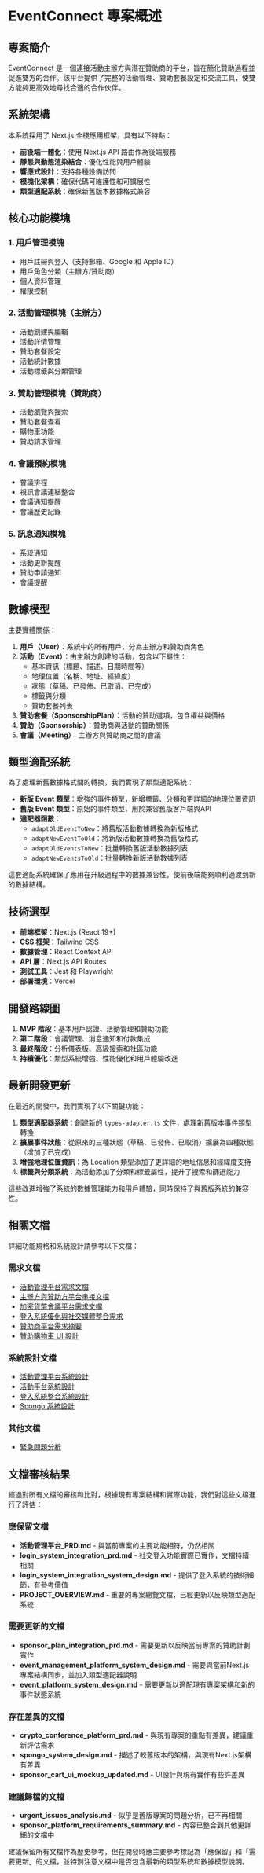 # EventConnect 專案概述

## 專案簡介

EventConnect 是一個連接活動主辦方與潛在贊助商的平台，旨在簡化贊助過程並促進雙方的合作。該平台提供了完整的活動管理、贊助套餐設定和交流工具，使雙方能夠更高效地尋找合適的合作伙伴。

## 系統架構

本系統採用了 Next.js 全棧應用框架，具有以下特點：

- **前後端一體化**：使用 Next.js API 路由作為後端服務
- **靜態與動態渲染結合**：優化性能與用戶體驗
- **響應式設計**：支持各種設備訪問
- **模塊化架構**：確保代碼可維護性和可擴展性
- **類型適配系統**：確保新舊版本數據格式兼容

## 核心功能模塊

### 1. 用戶管理模塊

- 用戶註冊與登入（支持郵箱、Google 和 Apple ID）
- 用戶角色分類（主辦方/贊助商）
- 個人資料管理
- 權限控制

### 2. 活動管理模塊（主辦方）

- 活動創建與編輯
- 活動詳情管理
- 贊助套餐設定
- 活動統計數據
- 活動標籤與分類管理

### 3. 贊助管理模塊（贊助商）

- 活動瀏覽與搜索
- 贊助套餐查看
- 購物車功能
- 贊助請求管理

### 4. 會議預約模塊

- 會議排程
- 視訊會議連結整合
- 會議通知提醒
- 會議歷史記錄

### 5. 訊息通知模塊

- 系統通知
- 活動更新提醒
- 贊助申請通知
- 會議提醒

## 數據模型

主要實體關係：

1. **用戶（User）**：系統中的所有用戶，分為主辦方和贊助商角色
2. **活動（Event）**：由主辦方創建的活動，包含以下屬性：
   - 基本資訊（標題、描述、日期時間等）
   - 地理位置（名稱、地址、經緯度）
   - 狀態（草稿、已發佈、已取消、已完成）
   - 標籤與分類
   - 贊助套餐列表
3. **贊助套餐（SponsorshipPlan）**：活動的贊助選項，包含權益與價格
4. **贊助（Sponsorship）**：贊助商與活動的贊助關係
5. **會議（Meeting）**：主辦方與贊助商之間的會議

## 類型適配系統

為了處理新舊數據格式間的轉換，我們實現了類型適配系統：

- **新版 Event 類型**：增強的事件類型，新增標籤、分類和更詳細的地理位置資訊
- **舊版 Event 類型**：原始的事件類型，用於兼容舊版客戶端與API
- **適配器函數**：
  - `adaptOldEventToNew`：將舊版活動數據轉換為新版格式
  - `adaptNewEventToOld`：將新版活動數據轉換為舊版格式
  - `adaptOldEventsToNew`：批量轉換舊版活動數據列表
  - `adaptNewEventsToOld`：批量轉換新版活動數據列表

這套適配系統確保了應用在升級過程中的數據兼容性，使前後端能夠順利過渡到新的數據結構。

## 技術選型

- **前端框架**：Next.js (React 19+)
- **CSS 框架**：Tailwind CSS
- **數據管理**：React Context API
- **API 層**：Next.js API Routes
- **測試工具**：Jest 和 Playwright
- **部署環境**：Vercel

## 開發路線圖

1. **MVP 階段**：基本用戶認證、活動管理和贊助功能
2. **第二階段**：會議管理、消息通知和付款集成
3. **最終階段**：分析儀表板、高級搜索和社區功能
4. **持續優化**：類型系統增強、性能優化和用戶體驗改進

## 最新開發更新

在最近的開發中，我們實現了以下關鍵功能：

1. **類型適配器系統**：創建新的 `types-adapter.ts` 文件，處理新舊版本事件類型轉換
2. **擴展事件狀態**：從原來的三種狀態（草稿、已發佈、已取消）擴展為四種狀態（增加了已完成）
3. **增強地理位置資訊**：為 Location 類型添加了更詳細的地址信息和經緯度支持
4. **標籤與分類系統**：為活動添加了分類和標籤屬性，提升了搜索和篩選能力

這些改進增強了系統的數據管理能力和用戶體驗，同時保持了與舊版系統的兼容性。

## 相關文檔

詳細功能規格和系統設計請參考以下文檔：

### 需求文檔
- [活動管理平台需求文檔](./活動管理平台_PRD.md)
- [主辦方與贊助方平台串接文檔](./sponsor_plan_integration_prd.md)
- [加密貨幣會議平台需求文檔](./crypto_conference_platform_prd.md)
- [登入系統優化與社交媒體整合需求](./login_system_integration_prd.md)
- [贊助商平台需求摘要](./sponsor_platform_requirements_summary.md)
- [贊助購物車 UI 設計](./sponsor_cart_ui_mockup_updated.md)

### 系統設計文檔
- [活動管理平台系統設計](./event_management_platform_system_design.md)
- [活動平台系統設計](./event_platform_system_design.md)
- [登入系統整合系統設計](./login_system_integration_system_design.md)
- [Spongo 系統設計](./spongo_system_design.md)

### 其他文檔
- [緊急問題分析](./urgent_issues_analysis.md) 

## 文檔審核結果

經過對所有文檔的審核和比對，根據現有專案結構和實際功能，我們對這些文檔進行了評估：

### 應保留文檔
- **活動管理平台_PRD.md** - 與當前專案的主要功能相符，仍然相關
- **login_system_integration_prd.md** - 社交登入功能實際已實作，文檔持續相關
- **login_system_integration_system_design.md** - 提供了登入系統的技術細節，有參考價值
- **PROJECT_OVERVIEW.md** - 重要的專案總覽文檔，已經更新以反映類型適配系統

### 需要更新的文檔
- **sponsor_plan_integration_prd.md** - 需要更新以反映當前專案的贊助計劃實作
- **event_management_platform_system_design.md** - 需要與當前Next.js專案結構同步，並加入類型適配器說明
- **event_platform_system_design.md** - 需要更新以適配現有專案架構和新的事件狀態系統

### 存在差異的文檔
- **crypto_conference_platform_prd.md** - 與現有專案的重點有差異，建議重新評估需求
- **spongo_system_design.md** - 描述了較舊版本的架構，與現有Next.js架構有差異
- **sponsor_cart_ui_mockup_updated.md** - UI設計與現有實作有些許差異

### 建議歸檔的文檔
- **urgent_issues_analysis.md** - 似乎是舊版專案的問題分析，已不再相關
- **sponsor_platform_requirements_summary.md** - 內容已整合到其他更詳細的文檔中

建議保留所有文檔作為歷史參考，但在開發時應主要參考標記為「應保留」和「需要更新」的文檔，並特別注意文檔中是否包含最新的類型系統和數據模型說明。
